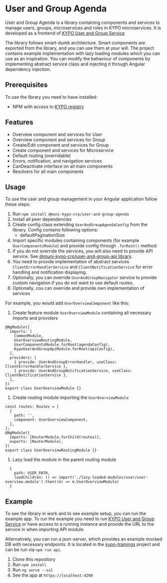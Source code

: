 # User and Group Agenda

User and Group Agenda is a library containing components and services to manage users, groups, microservices and roles in KYPO microservices.
It is developed as a frontend of [KYPO User and Group Service](https://gitlab.ics.muni.cz/kypo-crp/backend-java/kypo-user-and-group)

The library follows smart-dumb architecture. Smart components are exported from the library, and you can use them at your will. The project contains example implementation with lazy loading modules which you can use as an inspiration.
You can modify the behaviour of components by implementing abstract service class and injecting it through Angular dependency injection.

## Prerequisites

To use the library you need to have installed:

* NPM with access to [KYPO registry](https://projects.ics.muni.cz/projects/kbase/knowledgebase/articles/153)

## Features

* Overview component and services for User
* Overview component and services for Group
* Create/Edit component and services for Group
* Create component and services for Microservice
* Default routing (overridable)
* Errors, notification, and navigation services
* CanDeactivate interface on all main components
* Resolvers for all main components

## Usage

To use the user and group management in your Angular application follow these steps:

1. Run `npm install @muni-kypo-crp/user-and-group-agenda`
1. Install all peer dependencies
1. Create config class extending `UserAndGroupAgendaConfig` from the library. Config contains following options:
    + defaultPaginationSize
1. Import specific modules containing components (for example `UserComponentsModule`) and provide config through `.forRoot()` method.
1. If you do not override the services, you will also need to provide API service. See [@muni-kypo-crp/user-and-group-api library](https://gitlab.ics.muni.cz/kypo-crp/frontend-angular/apis/kypo-user-and-group-api).
1. You need to provide implementation of abstract services `ClientErrorHandlerService` and `ClientNotificationService` for error handling and notification displaying.
1. Optionally, you can override `UserAndGroupNavigator` service to provide custom navigation if you do not want to use default routes.
1. Optionally, cou can override and provide own implementation of services

For example, you would add `UserOverviewComponent` like this:

1. Create feature module `UserOverviewModule` containing all necessary imports and providers

```
@NgModule({
  imports: [
    CommonModule,
    UserOverviewRoutingModule,
    UserComponentsModule.forRoot(agendaConfig),
    KypoUserAndGroupApiModule.forRoot(apiConfig),
  ],
  providers: [
    { provide: UserAndGroupErrorHandler, useClass: ClientErrorHandlerService },
    { provide: UserAndGroupNotificationService, useClass: ClientNotificationService },
  ],
})
export class UserOverviewModule {}
```

1. Create routing module importing the `UserOverviewModule`

```
const routes: Routes = [
  {
    path: '',
    component: UserOverviewComponent,
  },
];
@NgModule({
  imports: [RouterModule.forChild(routes)],
  exports: [RouterModule],
})
export class UserOverviewRoutingModule {}
```

1. Lazy load the module in the parent routing module

```
  {
    path: USER_PATH,
    loadChildren: () => import('./lazy-loaded-modules/user/user-overview.module').then((m) => m.UserOverviewModule)
  }
```

## Example

To see the library in work and to see example setup, you can run the example app.
To run the example you need to run [KYPO User and Group Service](https://gitlab.ics.muni.cz/kypo-crp/backend-java/kypo-user-and-group) or have access to a running instance and provide the URL to the service in when importing API module. 

Alternatively, you can run a json-server, which provides an example mocked DB with necessary endpoints. It is located in the [kypo-trainings](https://gitlab.ics.muni.cz/muni-kypo-crp/frontend-angular/kypo-trainings) project and can be run via `npm run api`.

1. Clone this repository
1. Run `npm install`
1. Run `ng serve --ssl`
1. See the app at `https://localhost:4200`
